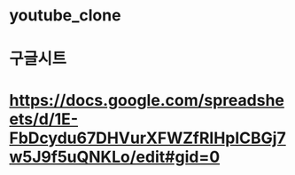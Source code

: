 # youtube_clone

# 구글시트

# https://docs.google.com/spreadsheets/d/1E-FbDcydu67DHVurXFWZfRIHplCBGj7w5J9f5uQNKLo/edit#gid=0
